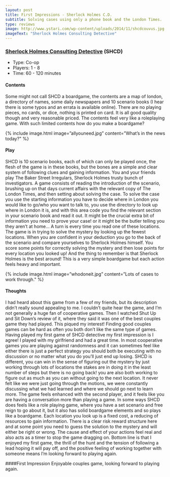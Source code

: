 ```yaml
---
layout: post
title: First Impressions - Sherlock Holmes C.D.
subtitle: Solving cases using only a phone book and the London Times.
type: reviews
image: http://www.ystari.com/wp-content/uploads/2014/11/shcdcouvus.jpg
imageText: "Sherlock Holmes Consulting Detective"
---
```


### [Sherlock Holmes Consulting Detective](http://www.ystari.com/portfolio-item/sherlock-holmes-consulting-detective/) (SHCD)
+ Type: Co-op
+ Players: 1 - 8
+ Time: 60 - 120 minutes

#### Contents
Some might not call SHCD a boardgame, the contents are a map of london, a directory of names, some daily newspapers and 10 scenario books (I hear there is some typos and an errata is available online). There are no playing pieces, no cards, or dice, nothing is printed on card. It is all good quality though and very reasonable priced. The contents feel very like a roleplaying game. With such limited contents how do you make a boardgame?

{% include image.html image=”allyouneed.jpg” content=”What’s in the news today?" %}

#### Play
SHCD is 10 scenario books, each of which can only be played once, the flesh of the game is in these books, but the bones are a simple and clear system of following clues and gaining information. 
You and your friends play The Baker Street Irregulars, Sherlock Holmes trusty bunch of investigators. A game consists of reading the introduction of the scenario, brushing up on that days current affairs with the relevant copy of The London Times, and then setting about solving the case. 
To solve the case you use the starting information you have to decide where in London you would like to go/who you want to talk to, you use the directory to look up where in London it is, and with this area code you find the relevant section in your scenario book and read it out. It might be the crucial extra bit of information you need to prove your case! or it might be the butler telling you they aren’t at home… 
A turn is every time you read one of these locations. The game is in trying to solve the mystery by looking up the fewest locations. When you are confident in your deduction you go to the back of the scenario and compare yourselves to Sherlock Holmes himself. You score some points for correctly solving the mystery and then lose points for every location you looked up! And the thing to remember is that Sherlock Holmes is the best around! This is a very simple boardgame but each action feels heavy and important.

{% include image.html image=”whodoneit.jpg” content=”Lots of cases to work through." %}

#### Thoughts
I had heard about this game from a few of my friends, but its description didn’t really sound appealing to me. I couldn’t quite hear the game, and I’m not generally a huge fan of cooperative games. Then I watched Shut Up and Sit Down’s review of it, where they said it was one of the best couples game they had played. This piqued my interest! Finding good couples games can be hard as often you both don’t like the same type of games. 
Having played my first game of SHCD detective my first impression is I agree! I played with my girlfriend and had a great time. In most cooperative games you are playing against randomness and it can sometimes feel like either there is just a perfect strategy you should both be executing with no discussion or no matter what you do you’ll just end up losing. SHCD is different, you can win in the sense of figuring out the mystery by just working through lots of locations the stakes are in doing it in the least number of steps but there is no going back! you are also both working to figure out as much as you can without going to the next location. It never felt like we were just going through the motions, we were constantly discussing what we had learned and where we should go next to learn more. The game feels enhanced with the second player, and it feels like you are having a conversation more than playing a game. 
In some ways SHCD does feels like a role playing game, where you have a set scenario and free reign to go about it, but it also has solid boardgame elements and so plays like a boardgame. Each location you look up is a fixed cost, a reducing of resources to gain information. There is a clear risk reward structure here and at some point you need to guess the solution to the mystery and will either be right or wrong. The cause and effect of your actions feel real and also acts as a timer to stop the game dragging on.
Bottom line is that I enjoyed my first game, the thrill of the hunt and the tension of following a lead hoping it will pay off, and the positive feeling of working together with someone means I’m looking forward to playing again.

####First Impression
Enjoyable couples game, looking forward to playing again.

